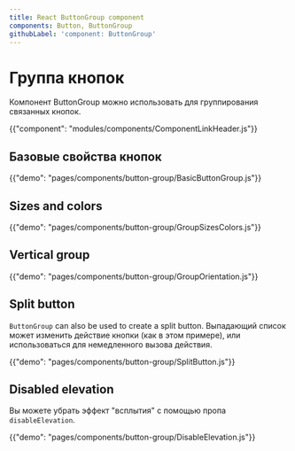 ```yaml
---
title: React ButtonGroup component
components: Button, ButtonGroup
githubLabel: 'component: ButtonGroup'
---
```


# Группа кнопок

<p class="description">Компонент ButtonGroup можно использовать для группирования связанных кнопок.</p>

{{"component": "modules/components/ComponentLinkHeader.js"}}

## Базовые свойства кнопок

{{"demo": "pages/components/button-group/BasicButtonGroup.js"}}

## Sizes and colors

{{"demo": "pages/components/button-group/GroupSizesColors.js"}}

## Vertical group

{{"demo": "pages/components/button-group/GroupOrientation.js"}}

## Split button

`ButtonGroup` can also be used to create a split button. Выпадающий список может изменить действие кнопки (как в этом примере), или использоваться для немедленного вызова действия.

{{"demo": "pages/components/button-group/SplitButton.js"}}

## Disabled elevation

Вы можете убрать эффект "всплытия" с помощью пропа `disableElevation`.

{{"demo": "pages/components/button-group/DisableElevation.js"}}
